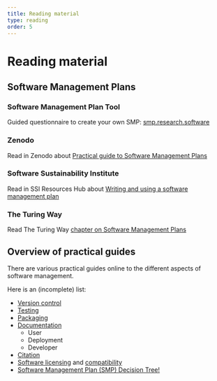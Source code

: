 ```yaml
---
title: Reading material
type: reading
order: 5
---
```


# Reading material

## Software Management Plans

### Software Management Plan Tool

Guided questionnaire to create your own SMP: [smp.research.software](https://smp.research.software)

### Zenodo
Read in Zenodo about [Practical guide to Software Management Plans](https://zenodo.org/records/7589725)

### Software Sustainability Institute
Read in SSI Resources Hub about [Writing and using a software management plan](https://www.software.ac.uk/guide/writing-and-using-software-management-plan)

### The Turing Way
Read The Turing Way [chapter on Software Management Plans](https://book.the-turing-way.org/reproducible-research/rdm/rdm-smp)

## Overview of practical guides
There are various practical guides online to the different aspects of software management.

Here is an (incomplete) list:

- [Version control](https://the-turing-way.netlify.app/reproducible-research/vcs.html)
- [Testing](https://the-turing-way.netlify.app/reproducible-research/testing/testing-guidance.html)
- [Packaging](https://the-turing-way.netlify.app/reproducible-research/renv/renv-package.html)
- [Documentation](https://guide.esciencecenter.nl/#/best_practices/documentation)
  - User
  - Deployment
  - Developer
- [Citation](https://the-turing-way.netlify.app/communication/citable/citable-cff.html#cm-citable-cff)
- [Software licensing](https://the-turing-way.netlify.app/reproducible-research/licensing/licensing-software.html) and [compatibility](https://the-turing-way.netlify.app/reproducible-research/licensing/licensing-compatibility.html)
- [Software Management Plan (SMP) Decision Tree!](http://smp.research.software/)
